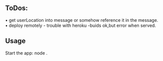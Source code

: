 

## ToDos:

• get userLocation into message or somehow reference it in the message. <br>
• deploy remotely  - trouble with heroku -buids ok,but error when served. <br>


## Usage

Start the app:
node .
